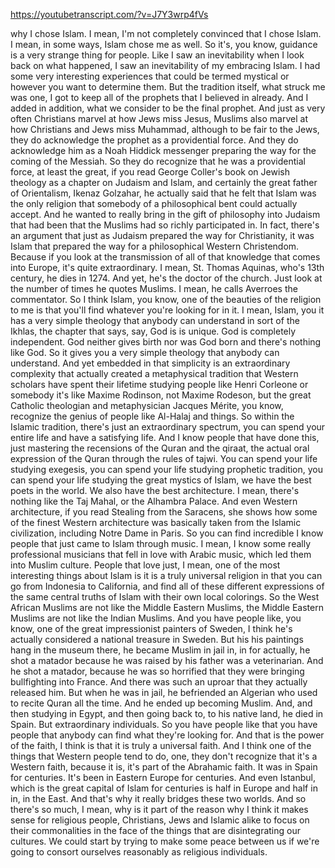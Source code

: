 https://youtubetranscript.com/?v=J7Y3wrp4fVs

 why I chose Islam. I mean, I'm not completely convinced that I chose Islam. I mean, in some ways, Islam chose me as well. So it's, you know, guidance is a very strange thing for people. Like I saw an inevitability when I look back on what happened, I saw an inevitability of my embracing Islam. I had some very interesting experiences that could be termed mystical or however you want to determine them. But the tradition itself, what struck me was one, I got to keep all of the prophets that I believed in already. And I added in addition, what we consider to be the final prophet. And just as very often Christians marvel at how Jews miss Jesus, Muslims also marvel at how Christians and Jews miss Muhammad, although to be fair to the Jews, they do acknowledge the prophet as a providential force. And they do acknowledge him as a Noah Hiddick messenger preparing the way for the coming of the Messiah. So they do recognize that he was a providential force, at least the great, if you read George Coller's book on Jewish theology as a chapter on Judaism and Islam, and certainly the great father of Orientalism, Ikenaz Golzahar, he actually said that he felt that Islam was the only religion that somebody of a philosophical bent could actually accept. And he wanted to really bring in the gift of philosophy into Judaism that had been that the Muslims had so richly participated in. In fact, there's an argument that just as Judaism prepared the way for Christianity, it was Islam that prepared the way for a philosophical Western Christendom. Because if you look at the transmission of all of that knowledge that comes into Europe, it's quite extraordinary. I mean, St. Thomas Aquinas, who's 13th century, he dies in 1274. And yet, he's the doctor of the church. Just look at the number of times he quotes Muslims. I mean, he calls Averroes the commentator. So I think Islam, you know, one of the beauties of the religion to me is that you'll find whatever you're looking for in it. I mean, Islam, you it has a very simple theology that anybody can understand in sort of the Ikhlas, the chapter that says, say, God is is unique. God is completely independent. God neither gives birth nor was God born and there's nothing like God. So it gives you a very simple theology that anybody can understand. And yet embedded in that simplicity is an extraordinary complexity that actually created a metaphysical tradition that Western scholars have spent their lifetime studying people like Henri Corleone or somebody it's like Maxime Rodinson, not Maxime Rodeson, but the great Catholic theologian and metaphysician Jacques Mérite, you know, recognize the genius of people like Al-Halaj and things. So within the Islamic tradition, there's just an extraordinary spectrum, you can spend your entire life and have a satisfying life. And I know people that have done this, just mastering the recensions of the Quran and the qiraat, the actual oral expression of the Quran through the rules of tajwi. You can spend your life studying exegesis, you can spend your life studying prophetic tradition, you can spend your life studying the great mystics of Islam, we have the best poets in the world. We also have the best architecture. I mean, there's nothing like the Taj Mahal, or the Alhambra Palace. And even Western architecture, if you read Stealing from the Saracens, she shows how some of the finest Western architecture was basically taken from the Islamic civilization, including Notre Dame in Paris. So you can find incredible I know people that just came to Islam through music. I mean, I know some really professional musicians that fell in love with Arabic music, which led them into Muslim culture. People that love just, I mean, one of the most interesting things about Islam is it is a truly universal religion in that you can go from Indonesia to California, and find all of these different expressions of the same central truths of Islam with their own local colorings. So the West African Muslims are not like the Middle Eastern Muslims, the Middle Eastern Muslims are not like the Indian Muslims. And you have people like, you know, one of the great impressionist painters of Sweden, I think he's actually considered a national treasure in Sweden. But his his paintings hang in the museum there, he became Muslim in jail in, in for actually, he shot a matador because he was raised by his father was a veterinarian. And he shot a matador, because he was so horrified that they were bringing bullfighting into France. And there was such an uproar that they actually released him. But when he was in jail, he befriended an Algerian who used to recite Quran all the time. And he ended up becoming Muslim. And, and then studying in Egypt, and then going back to, to his native land, he died in Spain. But extraordinary individuals. So you have people like that you have people that anybody can find what they're looking for. And that is the power of the faith, I think is that it is truly a universal faith. And I think one of the things that Western people tend to do, one, they don't recognize that it's a Western faith, because it is, it's part of the Abrahamic faith. It was in Spain for centuries. It's been in Eastern Europe for centuries. And even Istanbul, which is the great capital of Islam for centuries is half in Europe and half in in, in the East. And that's why it really bridges these two worlds. And so there's so much, I mean, why is it part of the reason why I think it makes sense for religious people, Christians, Jews and Islamic alike to focus on their commonalities in the face of the things that are disintegrating our cultures. We could start by trying to make some peace between us if we're going to consort ourselves reasonably as religious individuals.